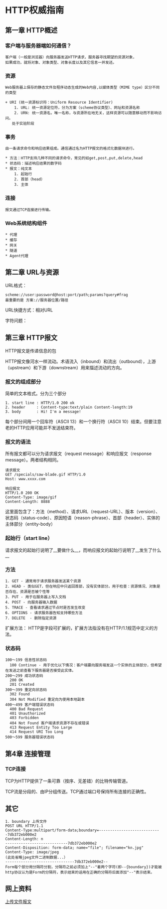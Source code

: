 ﻿
HTTP权威指南
============================

## 第一章 HTTP概述

### 客户端与服务器端如何通信？
    客户端（一般是浏览器）向服务器发送HTTP请求，服务器寻找期望的资源对象，
    如果成功，就将对象、对象类型、对象长度以及其它信息一并发还。

### 资源

    Web服务器上保存的静态文件及程序动态生成的Web内容,以媒体类型（MIME type）区分不同的类型
    
    + URI (统一资源标识符：Uniform Resource Identifier)
        1. URL: 统一资源定位符，分为方案（scheme协议类型）、网址和资源名称
        2. URN: 统一资源名，唯一名称，与资源所在地无关，这样资源可以随意移动而不影响访问。
       处于实验阶段

### 事务

    由一条请求命令和响应结果组成。通信通过名为HTTP报文的格式化数据块进行。

    * 方法：HTTP支持几种不同的请求命令，常见的如get,post,put,delete,head
    * 状态码：描述响应结果的数字码
    * 报文：纯文本
        1. 起始行
        2. 首部（head）
        3. 主体

### 连接
    
    报文通过TCP连接进行传输。

### Web系统结构组件
    * 代理
    * 缓存
    * 网关
    * 隧道
    * Agent代理


## 第二章 URL与资源

URL格式：

    scheme://user:password@host:port/path;params?query#frag
    最重要的是 方案://服务器位置/路径

URL快捷方式：相对URL

字符问题：

## 第三章 HTTP报文

HTTP报文是传递信息的包

HTTP报文像河水一样流动。术语流入（inbound）和流出（outbound），上游（upstream）和下游（downstream）用来描述流动的方向。

### 报文的组成部分

简单的文本格式。分为三个部分

    1. start line : HTTP/1.0 200 ok
    2. header     : Content-type:text/plain Content-length:19   
    3. body       : Hi! I'm a message!

每个部分间用一个回车符（ASCII 13）和一个换行符（ASCII 10）结束。但要注意老的HTTP应用可能并不发送结束符。

### 报文的语法

所有报文都可以分为请求报文（request message）和响应报文（response message）。两者结构相同。
 
    请求报文
    GET /specials/saw-blade.gif HTTP/1.0
    Host: www.xxxx.com

    响应报文
    HTTP/1.0 200 OK
    Content-Type: image/gif
    Content-Length: 8888

这里面包含了：方法（method）、请求URL（request-URL）、版本（version）、状态码（status-code）、原因短语（reason-phrase）、首部（header）、实体的主体部分（entity-body）

### 起始行（start line）

请求报文的起始行说明了__要做什么__，而响应报文的起始行说明了__发生了什么__

### 方法

    1. GET - 通常用于请求服务器发送某个资源
    2. HEAD - 类似GET，但在响应中只返回首部，没有实体部分。用于检查：资源情况、对象是否存在、资源是否被个性等
    3. PUT - 用于在服务器上写入文档
    4. POST - 向服务器输入数据
    5. TRACE - 查看请求通过节点时是否发生改变
    6. OPTIONS - 请求服务器告知支持哪些方法
    7. DELETE  - 删除指定资源

  扩展方法： HTTP是字段可扩展的，扩展方法指没有在HTTP/1.1规范中定义的方法。

### 状态码

    100～199 信息性状态码
      100 Continue - 用于优化以下情况：客户端要向服务端发送一个实体的主体部分，但希望在发送之前查看下服务器是否接受此实体。
    200～299 成功状态码
      200 OK
      201 Created
    300～399 重定向状态码
      302 Found
      304 Not Modified 重定向为使用本地副本
    400～499 客户端错误状态码
      400 Bad Request
      401 Unauthorized
      403 Forbidden
      404 Not Found 客户端请求资源不存在或错误
      413 Request Entity Too Large
      414 Request URI Too Long
    500～599 服务器错误状态码
    
  
## 第4章 连接管理

### TCP连接

  TCP为HTTP提供了一条可靠（按序、无差错）的比特传输管道。

  TCP流是分段的、由IP分组传送。TCP通过端口号保持所有连接的正确性。
  

## 其它
    1. boundary 上传文件
    POST URL HTTP/1.1
    Content-Type:multipart/form-data;boundary=----------------------------7db372eb000e2
    Content-Length: n
    ----------------------------7db372eb000e2
    Content-Disposition: form-data; name="file"; filename="kn.jpg"
    Content-Type: image/jpeg
    (此处省略jpeg文件二进制数据...）
    -------------------------------7db372eb000e2--
    Form每个部分用分隔符分割，分隔符之前必须加上"--"着两个字符(即--{boundary})才能被http协议认为是Form的分隔符，表示结束的话用在正确的分隔符后面添加"--"表示结束。

## 网上资料
[上传文件报文](http://www.cnblogs.com/liangbin/articles/2117288.html "上传文件报文")